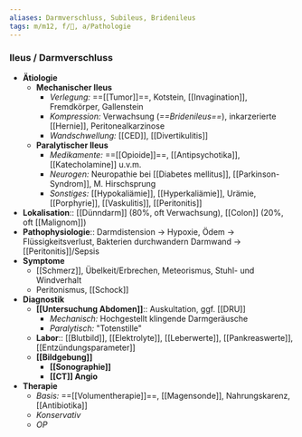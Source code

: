 ```yaml
---
aliases: Darmverschluss, Subileus, Bridenileus
tags: m/m12, f/💩, a/Pathologie
---
```

### Ileus / Darmverschluss
- **Ätiologie**
	- **Mechanischer Ileus**
		- *Verlegung:* ==[[Tumor]]==, Kotstein, [[Invagination]], Fremdkörper, Gallenstein
		- *Kompression:* Verwachsung (*==Bridenileus==*), inkarzerierte [[Hernie]], Peritonealkarzinose
		- *Wandschwellung:* [[CED]], [[Divertikulitis]]
	- **Paralytischer Ileus**
		- *Medikamente:* ==[[Opioide]]==, [[Antipsychotika]], [[Katecholamine]] u.v.m.
		- *Neurogen:* Neuropathie bei [[Diabetes mellitus]], [[Parkinson-Syndrom]], M. Hirschsprung
		- *Sonstiges:* [[Hypokaliämie]], [[Hyperkaliämie]], Urämie, [[Porphyrie]], [[Vaskulitis]], [[Peritonitis]]
- **Lokalisation**:: [[Dünndarm]] (80%, oft Verwachsung), [[Colon]] (20%, oft [[Malignom]])
- **Pathophysiologie**:: Darmdistension → Hypoxie, Ödem → Flüssigkeitsverlust, Bakterien durchwandern Darmwand → [[Peritonitis]]/Sepsis
- **Symptome**
	- [[Schmerz]], Übelkeit/Erbrechen, Meteorismus, Stuhl- und Windverhalt
	- Peritonismus, [[Schock]]
- **Diagnostik**
	- **[[Untersuchung Abdomen]]**:: Auskultation, ggf. [[DRU]]
		- *Mechanisch:* Hochgestellt klingende Darmgeräusche
		- *Paralytisch:* "Totenstille"
	- **Labor**:: [[Blutbild]], [[Elektrolyte]], [[Leberwerte]], [[Pankreaswerte]], [[Entzündungsparameter]]
	- **[[Bildgebung]]**
		- **[[Sonographie]]**
		- **[[CT]] Angio**
- **Therapie**
	- *Basis:* ==[[Volumentherapie]]==, [[Magensonde]], Nahrungskarenz, [[Antibiotika]]
	- *Konservativ*
	- *OP* 